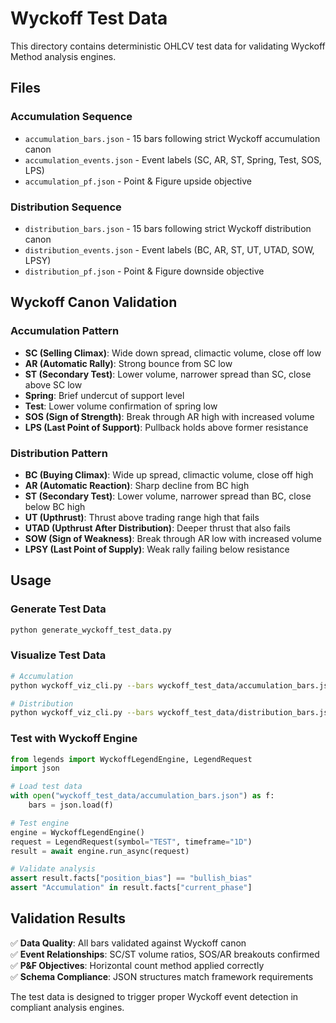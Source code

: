 # Wyckoff Test Data

This directory contains deterministic OHLCV test data for validating Wyckoff Method analysis engines.

## Files

### Accumulation Sequence
- `accumulation_bars.json` - 15 bars following strict Wyckoff accumulation canon
- `accumulation_events.json` - Event labels (SC, AR, ST, Spring, Test, SOS, LPS)
- `accumulation_pf.json` - Point & Figure upside objective

### Distribution Sequence  
- `distribution_bars.json` - 15 bars following strict Wyckoff distribution canon
- `distribution_events.json` - Event labels (BC, AR, ST, UT, UTAD, SOW, LPSY)
- `distribution_pf.json` - Point & Figure downside objective

## Wyckoff Canon Validation

### Accumulation Pattern
- **SC (Selling Climax)**: Wide down spread, climactic volume, close off low
- **AR (Automatic Rally)**: Strong bounce from SC low
- **ST (Secondary Test)**: Lower volume, narrower spread than SC, close above SC low
- **Spring**: Brief undercut of support level
- **Test**: Lower volume confirmation of spring low
- **SOS (Sign of Strength)**: Break through AR high with increased volume
- **LPS (Last Point of Support)**: Pullback holds above former resistance

### Distribution Pattern  
- **BC (Buying Climax)**: Wide up spread, climactic volume, close off high
- **AR (Automatic Reaction)**: Sharp decline from BC high
- **ST (Secondary Test)**: Lower volume, narrower spread than BC, close below BC high
- **UT (Upthrust)**: Thrust above trading range high that fails
- **UTAD (Upthrust After Distribution)**: Deeper thrust that also fails
- **SOW (Sign of Weakness)**: Break through AR low with increased volume
- **LPSY (Last Point of Supply)**: Weak rally failing below resistance

## Usage

### Generate Test Data
```bash
python generate_wyckoff_test_data.py
```

### Visualize Test Data
```bash
# Accumulation
python wyckoff_viz_cli.py --bars wyckoff_test_data/accumulation_bars.json --ann wyckoff_test_data/accumulation_events.json --pf wyckoff_test_data/accumulation_pf.json --title "Wyckoff Accumulation Demo"

# Distribution  
python wyckoff_viz_cli.py --bars wyckoff_test_data/distribution_bars.json --ann wyckoff_test_data/distribution_events.json --pf wyckoff_test_data/distribution_pf.json --title "Wyckoff Distribution Demo"
```

### Test with Wyckoff Engine
```python
from legends import WyckoffLegendEngine, LegendRequest
import json

# Load test data
with open("wyckoff_test_data/accumulation_bars.json") as f:
    bars = json.load(f)

# Test engine
engine = WyckoffLegendEngine()
request = LegendRequest(symbol="TEST", timeframe="1D")
result = await engine.run_async(request)

# Validate analysis
assert result.facts["position_bias"] == "bullish_bias"
assert "Accumulation" in result.facts["current_phase"]
```

## Validation Results

✅ **Data Quality**: All bars validated against Wyckoff canon  
✅ **Event Relationships**: SC/ST volume ratios, SOS/AR breakouts confirmed  
✅ **P&F Objectives**: Horizontal count method applied correctly  
✅ **Schema Compliance**: JSON structures match framework requirements  

The test data is designed to trigger proper Wyckoff event detection in compliant analysis engines.
